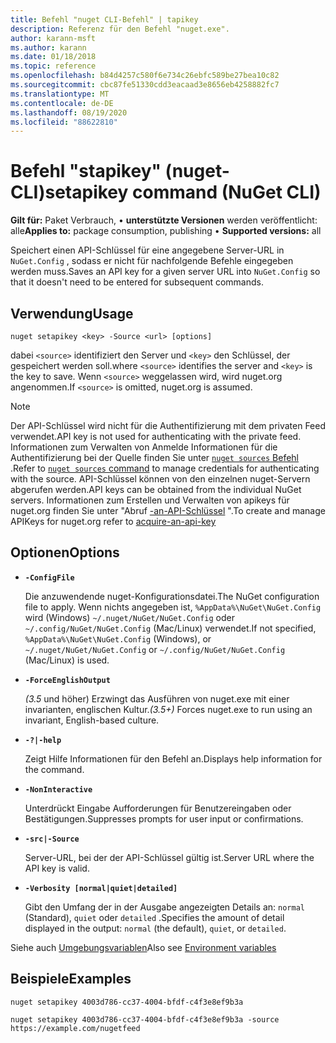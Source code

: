 ```yaml
---
title: Befehl "nuget CLI-Befehl" | tapikey
description: Referenz für den Befehl "nuget.exe".
author: karann-msft
ms.author: karann
ms.date: 01/18/2018
ms.topic: reference
ms.openlocfilehash: b84d4257c580f6e734c26ebfc589be27bea10c82
ms.sourcegitcommit: cbc87fe51330cdd3eacaad3e8656eb4258882fc7
ms.translationtype: MT
ms.contentlocale: de-DE
ms.lasthandoff: 08/19/2020
ms.locfileid: "88622810"
---
```

# <a name="setapikey-command-nuget-cli"></a><span data-ttu-id="82e80-103">Befehl "stapikey" (nuget-CLI)</span><span class="sxs-lookup"><span data-stu-id="82e80-103">setapikey command (NuGet CLI)</span></span>

<span data-ttu-id="82e80-104">**Gilt für:** Paket Verbrauch, &bullet; **unterstützte Versionen** werden veröffentlicht: alle</span><span class="sxs-lookup"><span data-stu-id="82e80-104">**Applies to:** package consumption, publishing &bullet; **Supported versions:** all</span></span>

<span data-ttu-id="82e80-105">Speichert einen API-Schlüssel für eine angegebene Server-URL in `NuGet.Config` , sodass er nicht für nachfolgende Befehle eingegeben werden muss.</span><span class="sxs-lookup"><span data-stu-id="82e80-105">Saves an API key for a given server URL into `NuGet.Config` so that it doesn't need to be entered for subsequent commands.</span></span>

## <a name="usage"></a><span data-ttu-id="82e80-106">Verwendung</span><span class="sxs-lookup"><span data-stu-id="82e80-106">Usage</span></span>

```cli
nuget setapikey <key> -Source <url> [options]
```

<span data-ttu-id="82e80-107">dabei `<source>` identifiziert den Server und `<key>` den Schlüssel, der gespeichert werden soll.</span><span class="sxs-lookup"><span data-stu-id="82e80-107">where `<source>` identifies the server and `<key>` is the key to save.</span></span> <span data-ttu-id="82e80-108">Wenn `<source>` weggelassen wird, wird nuget.org angenommen.</span><span class="sxs-lookup"><span data-stu-id="82e80-108">If `<source>` is omitted, nuget.org is assumed.</span></span> 

> [!NOTE]
> <span data-ttu-id="82e80-109">Der API-Schlüssel wird nicht für die Authentifizierung mit dem privaten Feed verwendet.</span><span class="sxs-lookup"><span data-stu-id="82e80-109">API key is not used for authenticating with the private feed.</span></span> <span data-ttu-id="82e80-110">Informationen zum Verwalten von Anmelde Informationen für die Authentifizierung bei der Quelle finden Sie unter [ `nuget sources` Befehl](../cli-reference/cli-ref-sources.md) .</span><span class="sxs-lookup"><span data-stu-id="82e80-110">Refer to [`nuget sources` command](../cli-reference/cli-ref-sources.md) to manage credentials for authenticating with the source.</span></span>
> <span data-ttu-id="82e80-111">API-Schlüssel können von den einzelnen nuget-Servern abgerufen werden.</span><span class="sxs-lookup"><span data-stu-id="82e80-111">API keys can be obtained from the individual NuGet servers.</span></span> <span data-ttu-id="82e80-112">Informationen zum Erstellen und Verwalten von apikeys für nuget.org finden Sie unter "Abruf [-an-API-Schlüssel](../../nuget-org/scoped-api-keys.md#acquire-an-api-key) ".</span><span class="sxs-lookup"><span data-stu-id="82e80-112">To create and manage APIKeys for nuget.org refer to [acquire-an-api-key](../../nuget-org/scoped-api-keys.md#acquire-an-api-key)</span></span>

## <a name="options"></a><span data-ttu-id="82e80-113">Optionen</span><span class="sxs-lookup"><span data-stu-id="82e80-113">Options</span></span>

- **`-ConfigFile`**

  <span data-ttu-id="82e80-114">Die anzuwendende nuget-Konfigurationsdatei.</span><span class="sxs-lookup"><span data-stu-id="82e80-114">The NuGet configuration file to apply.</span></span> <span data-ttu-id="82e80-115">Wenn nichts angegeben ist, `%AppData%\NuGet\NuGet.Config` wird (Windows) `~/.nuget/NuGet/NuGet.Config` oder `~/.config/NuGet/NuGet.Config` (Mac/Linux) verwendet.</span><span class="sxs-lookup"><span data-stu-id="82e80-115">If not specified, `%AppData%\NuGet\NuGet.Config` (Windows), or `~/.nuget/NuGet/NuGet.Config` or `~/.config/NuGet/NuGet.Config` (Mac/Linux) is used.</span></span>

- **`-ForceEnglishOutput`**

  <span data-ttu-id="82e80-116">*(3.5* und höher) Erzwingt das Ausführen von nuget.exe mit einer invarianten, englischen Kultur.</span><span class="sxs-lookup"><span data-stu-id="82e80-116">*(3.5+)* Forces nuget.exe to run using an invariant, English-based culture.</span></span>

- **`-?|-help`**

  <span data-ttu-id="82e80-117">Zeigt Hilfe Informationen für den Befehl an.</span><span class="sxs-lookup"><span data-stu-id="82e80-117">Displays help information for the command.</span></span>

- **`-NonInteractive`**

  <span data-ttu-id="82e80-118">Unterdrückt Eingabe Aufforderungen für Benutzereingaben oder Bestätigungen.</span><span class="sxs-lookup"><span data-stu-id="82e80-118">Suppresses prompts for user input or confirmations.</span></span>

- **`-src|-Source`**

  <span data-ttu-id="82e80-119">Server-URL, bei der der API-Schlüssel gültig ist.</span><span class="sxs-lookup"><span data-stu-id="82e80-119">Server URL where the API key is valid.</span></span>

- **`-Verbosity [normal|quiet|detailed]`**

  <span data-ttu-id="82e80-120">Gibt den Umfang der in der Ausgabe angezeigten Details an: `normal` (Standard), `quiet` oder `detailed` .</span><span class="sxs-lookup"><span data-stu-id="82e80-120">Specifies the amount of detail displayed in the output: `normal` (the default), `quiet`, or `detailed`.</span></span>

<span data-ttu-id="82e80-121">Siehe auch [Umgebungsvariablen](cli-ref-environment-variables.md)</span><span class="sxs-lookup"><span data-stu-id="82e80-121">Also see [Environment variables](cli-ref-environment-variables.md)</span></span>

## <a name="examples"></a><span data-ttu-id="82e80-122">Beispiele</span><span class="sxs-lookup"><span data-stu-id="82e80-122">Examples</span></span>

```cli
nuget setapikey 4003d786-cc37-4004-bfdf-c4f3e8ef9b3a

nuget setapikey 4003d786-cc37-4004-bfdf-c4f3e8ef9b3a -source https://example.com/nugetfeed
```
